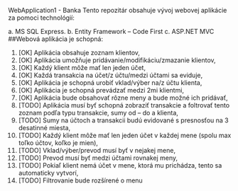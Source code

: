 WebApplication1 - Banka
Tento repozitár obsahuje vývoj webovej aplikácie za pomoci technológií:

a. MS SQL Express.
b. Entity Framework – Code First
c. ASP.NET MVC
##Webová aplikácia je schopná:

1. [OK] Aplikácia obsahuje zoznam klientov,
2. [OK] Aplikácia umožňuje pridávanie/modifikáciu/zmazanie klientov,
3. [OK] Každý klient môže mať len jeden účet,
4. [OK] Každá transakcia na účet/z účtu/medzi účtami sa eviduje,
5. [OK] Aplikácia je schopná urobiť vklad/výber na/z účtu klienta,
6. [OK] Aplikácia je schopná prevádzať medzi 2mi klientmi,
7. [OK] Aplikácia bude obsahovať rôzne meny a bude možné ich pridávať,
8. [TODO] Aplikácia musí byť schopná zobraziť transakcie a foltrovať tento zoznam podľa typu transakcie, sumy od – do a klienta,
9. [TODO] Sumy na účtoch a transakcii budú evidované s presnosťou na 3 desatinné miesta,
10. [TODO] Každý klient môže mať len jeden účet v každej mene (spolu max toľko účtov, koľko je mien),
11. [TODO] Vklad/výber/prevod musí byť v nejakej mene,
12. [TODO] Prevod musí byť medzi účtami rovnakej meny,
13. [TODO] Pokiaľ klient nemá účet v mene, ktorá mu prichádza, tento sa automaticky vytvorí,
14. [TODO] Filtrovanie bude rozšírené o menu
